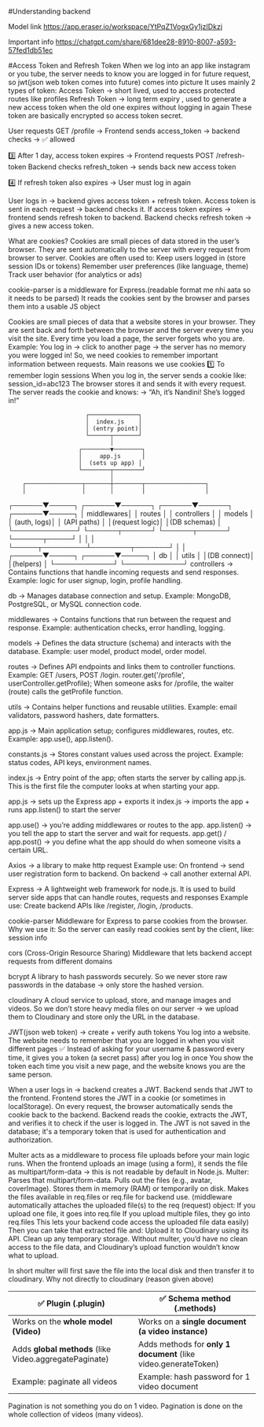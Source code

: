#Understanding backend

Model link
https://app.eraser.io/workspace/YtPqZ1VogxGy1jzIDkzj


Important info
https://chatgpt.com/share/681dee28-8910-8007-a593-57fed1db51ec

#Access Token and Refresh Token
When we log into an app like instagram or you tube, the server needs to know you are logged in for future request, so jwt(json web token comes into future) comes into picture
It uses mainly 2 types of token:
Access Token  -> short lived, used to access protected routes like profiles
Refresh Token -> long term expiry , used to generate a new access token when the old one expires without logging in again
These token are basically encrypted so access token secret.

User requests GET /profile →
Frontend sends access_token → backend checks → ✅ allowed

3️⃣ After 1 day, access token expires →
Frontend requests POST /refresh-token 
Backend checks refresh_token → sends back new access token

4️⃣ If refresh token also expires →
User must log in again

User logs in → backend gives access token + refresh token.
Access token is sent in each request → backend checks it.
If access token expires → frontend sends refresh token to backend.
Backend checks refresh token → gives a new access token.


What are cookies?
Cookies are small pieces of data stored in the user’s browser.
They are sent automatically to the server with every request from browser to server.
Cookies are often used to:
Keep users logged in (store session IDs or tokens)
Remember user preferences (like language, theme)
Track user behavior (for analytics or ads)

cookie-parser is a middleware for Express.(readable format me nhi aata so it needs to be parsed)
It reads the cookies sent by the browser and parses them into a usable JS object

Cookies are small pieces of data that a website stores in your browser.
They are sent back and forth between the browser and the server every time you visit the site.
Every time you load a page, the server forgets who you are.
Example: You log in → click to another page → the server has no memory you were logged in!
So, we need cookies to remember important information between requests.
Main reasons we use cookies
1️⃣ To remember login sessions
When you log in, the server sends a cookie like: session_id=abc123
The browser stores it and sends it with every request.
The server reads the cookie and knows:
→ “Ah, it’s Nandini! She’s logged in!”


                          ┌──────────────┐
                          │  index.js    │
                          │ (entry point)│
                          └──────┬───────┘
                                 │
                        ┌────────▼────────┐
                        │     app.js      │
                        │  (sets up app) │
                        └────────┬────────┘
                                 │
        ┌────────────────┬───────┼────────┬─────────────────┐
        │                │       │        │                 │
 ┌──────▼─────┐   ┌──────▼──────┐ ┌──────▼──────┐   ┌──────▼─────┐
 │  middlewares│   │   routes    │ │ controllers │   │   models    │
 │ (auth, logs)│   │ (API paths) │ │(request logic)│ │(DB schemas) │
 └─────────────┘   └──────┬──────┘ └──────┬──────┘   └──────┬─────┘
                          │               │                │
                          └─────┬─────────┴────────┬───────┘
                                │                  │
                         ┌──────▼─────┐    ┌──────▼─────┐
                         │    db      │    │   utils    │
                         │(DB connect)│    │(helpers)   │
                         └────────────┘    └────────────┘
controllers
→ Contains functions that handle incoming requests and send responses.
Example: logic for user signup, login, profile handling.

db
→ Manages database connection and setup.
Example: MongoDB, PostgreSQL, or MySQL connection code.

middlewares
→ Contains functions that run between the request and response.
Example: authentication checks, error handling, logging.

models
→ Defines the data structure (schema) and interacts with the database.
Example: user model, product model, order model.

routes
→ Defines API endpoints and links them to controller functions.
Example: GET /users, POST /login.
router.get('/profile', userController.getProfile);
When someone asks for /profile, the waiter (route) calls the getProfile function.

utils
→ Contains helper functions and reusable utilities.
Example: email validators, password hashers, date formatters.

app.js
→ Main application setup; configures middlewares, routes, etc.
Example: app.use(), app.listen().

constants.js
→ Stores constant values used across the project.
Example: status codes, API keys, environment names.

index.js
→ Entry point of the app; often starts the server by calling app.js.
This is the first file the computer looks at when starting your app.

app.js → sets up the Express app + exports it
index.js → imports the app + runs app.listen() to start the server

app.use() → you’re adding middlewares or routes to the app.
app.listen() → you tell the app to start the server and wait for requests.
app.get() / app.post() → you define what the app should do when someone visits a certain URL.


Axios -> a library to make http request
Example use:
On frontend → send user registration form to backend.
On backend → call another external API.

Express -> A lightweight web framework for node.js. It is used to build server side apps 
that can handle routes, requests and responses
Example use:
Create backend APIs like /register, /login, /products.

cookie-parser
Middleware for Express to parse cookies from the browser.
Why we use it: So the server can easily read cookies sent by the client, like: session info

cors
(Cross-Origin Resource Sharing)
Middleware that lets backend accept requests from different domains 

bcrypt
A library to hash passwords securely.
So we never store raw passwords in the database → only store the hashed version.

cloudinary
A cloud service to upload, store, and manage images and videos.
So we don’t store heavy media files on our server → we upload them to Cloudinary and store only the URL in the database.

JWT(json web token) -> create + verify auth tokens
You log into a website.
The website needs to remember that you are logged in when you visit different pages
✅ Instead of asking for your username & password every time, it gives you a token (a secret pass) after you log in once
You show the token each time you visit a new page, and the website knows you are the same person.


When a user logs in → backend creates a JWT.
Backend sends that JWT to the frontend.
Frontend stores the JWT in a cookie (or sometimes in localStorage).
On every request, the browser automatically sends the cookie back to the backend.
Backend reads the cookie, extracts the JWT, and verifies it to check if the user is logged in.
The JWT is not saved in the database; it's a temporary token that is used for authentication and authorization.

Multer acts as a middleware to process file uploads before your main logic runs.
When the frontend uploads an image (using a form), it sends the file as multipart/form-data → this is not readable by default in Node.js.
Multer:
Parses that multipart/form-data.
Pulls out the files (e.g., avatar, coverImage).
Stores them in memory (RAM) or temporarily on disk.
Makes the files available in req.files or req.file for backend use.
(middleware automatically attaches the uploaded file(s) to the req (request) object:
If you upload one file, it goes into req.file
If you upload multiple files, they go into req.files
This lets your backend code access the uploaded file data easily)
Then you can take that extracted file and:
Upload it to Cloudinary using its API.
Clean up any temporary storage.
Without multer, you’d have no clean access to the file data, and Cloudinary’s upload function wouldn’t know what to upload.

In short multer will first save the file into the local disk and then transfer it to cloudinary. Why not directly to cloudinary (reason given above)


| ✅ **Plugin (.plugin)**                                 | ✅ **Schema method (.methods)**                                  |
| ------------------------------------------------------ | --------------------------------------------------------------- |
| Works on the **whole model (Video)**                   | Works on a **single document (a video instance)**               |
| Adds **global methods** (like Video.aggregatePaginate) | Adds methods for **only 1 document** (like video.generateToken) |
| Example: paginate all videos                           | Example: hash password for 1 video document                     |

Pagination is not something you do on 1 video.
Pagination is done on the whole collection of videos (many videos).